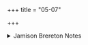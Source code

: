 +++
title = "05-07"

+++

<details><summary>Jamison Brereton Notes</summary>

On the connection between hair growth and skin disease, see Jamison 1991: 146-70.
</details>
